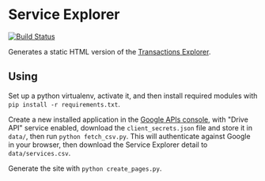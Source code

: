 Service Explorer
================

[![Build Status](https://travis-ci.org/alphagov/service-explorer.png?branch=master)](https://travis-ci.org/alphagov/service-explorer)

Generates a static HTML version of the [Transactions Explorer][tx].

[tx]: http://transactionsexplorer.cabinetoffice.gov.uk


Using
-----
Set up a python virtualenv, activate it, and then install required modules
with `pip install -r requirements.txt`.

Create a new installed application in the [Google APIs console][console],
with "Drive API" service enabled, download the `client_secrets.json` file
and store it in `data/`, then run `python fetch_csv.py`. This will 
authenticate against Google in your browser, then download the Service 
Explorer detail to `data/services.csv`.

Generate the site with `python create_pages.py`.

[console]: https://code.google.com/apis/console/
